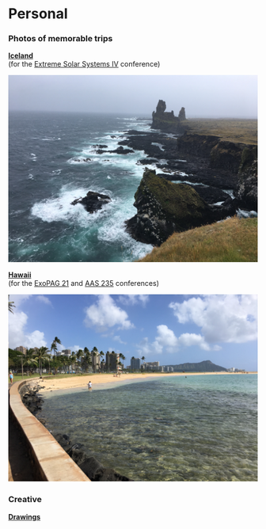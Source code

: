# Personal

### Photos of memorable trips

[**Iceland**](https://hematthi.github.io/personal/iceland.html)  
(for the [Extreme Solar Systems IV](https://sites.northwestern.edu/iceland2019/) conference)
<center><img src="/personal/photos_iceland/Snaefellsnes_coast2.JPG" alt="Snaefellsnes coast" width="800"/></center> 


[**Hawaii**](https://hematthi.github.io/personal/hawaii.html)  
(for the [ExoPAG 21](https://exoplanets.nasa.gov/exep/events/292/exopag-21/) and [AAS 235](https://aas.org/meetings/aas235) conferences)
<center><img src="/personal/photos_hawaii/Ala_Moana_beach2.JPG" alt="Ala Moana beach" width="800"/></center> 



### Creative

[**Drawings**](https://hematthi.github.io/personal/drawings.html)
